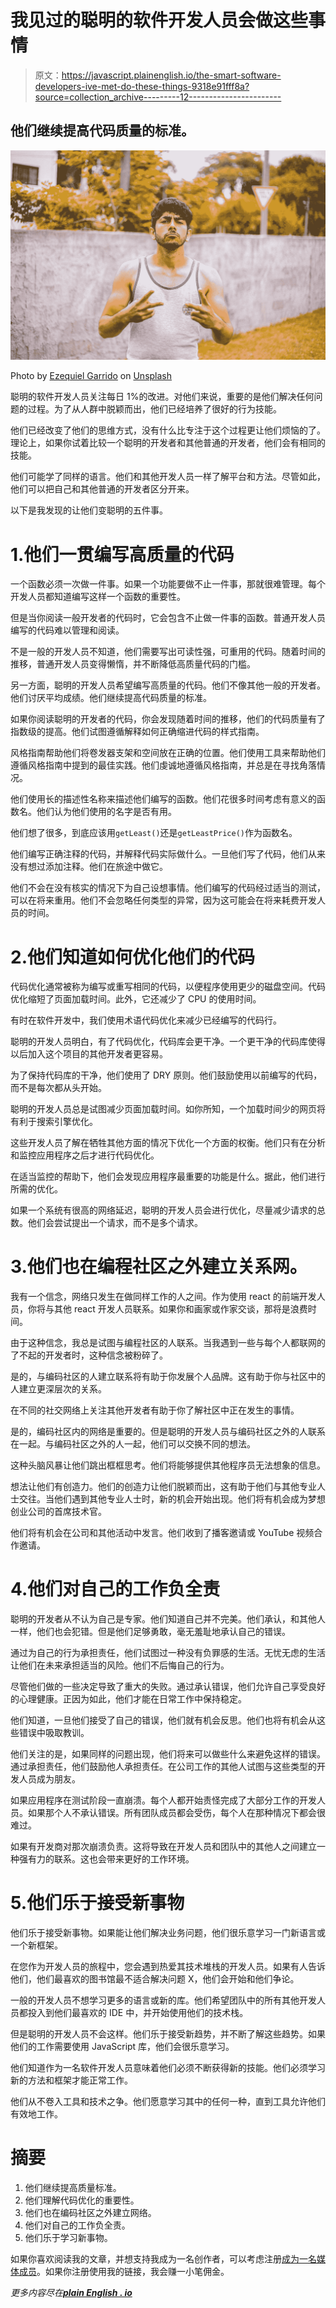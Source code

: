 # 我见过的聪明的软件开发人员会做这些事情

> 原文：<https://javascript.plainenglish.io/the-smart-software-developers-ive-met-do-these-things-9318e91fff8a?source=collection_archive---------12----------------------->

## 他们继续提高代码质量的标准。

![](img/3ac89e03d63b5618fe2e487578d71bd8.png)

Photo by [Ezequiel Garrido](https://unsplash.com/@zegarr?utm_source=medium&utm_medium=referral) on [Unsplash](https://unsplash.com?utm_source=medium&utm_medium=referral)

聪明的软件开发人员关注每日 1%的改进。对他们来说，重要的是他们解决任何问题的过程。为了从人群中脱颖而出，他们已经培养了很好的行为技能。

他们已经改变了他们的思维方式，没有什么比专注于这个过程更让他们烦恼的了。理论上，如果你试着比较一个聪明的开发者和其他普通的开发者，他们会有相同的技能。

他们可能学了同样的语言。他们和其他开发人员一样了解平台和方法。尽管如此，他们可以把自己和其他普通的开发者区分开来。

以下是我发现的让他们变聪明的五件事。

# 1.他们一贯编写高质量的代码

一个函数必须一次做一件事。如果一个功能要做不止一件事，那就很难管理。每个开发人员都知道编写这样一个函数的重要性。

但是当你阅读一般开发者的代码时，它会包含不止做一件事的函数。普通开发人员编写的代码难以管理和阅读。

不是一般的开发人员不知道，他们需要写出可读性强，可重用的代码。随着时间的推移，普通开发人员变得懒惰，并不断降低高质量代码的门槛。

另一方面，聪明的开发人员希望编写高质量的代码。他们不像其他一般的开发者。他们讨厌平均成绩。他们继续提高代码质量的标准。

如果你阅读聪明的开发者的代码，你会发现随着时间的推移，他们的代码质量有了指数级的提高。他们试图遵循解释如何正确缩进代码的样式指南。

风格指南帮助他们将卷发器支架和空间放在正确的位置。他们使用工具来帮助他们遵循风格指南中提到的最佳实践。他们虔诚地遵循风格指南，并总是在寻找角落情况。

他们使用长的描述性名称来描述他们编写的函数。他们花很多时间考虑有意义的函数名。他们认为他们使用的名字是否有用。

他们想了很多，到底应该用`getLeast()`还是`getLeastPrice()`作为函数名。

他们编写正确注释的代码，并解释代码实际做什么。一旦他们写了代码，他们从来没有想过添加注释。他们在旅途中做它。

他们不会在没有核实的情况下为自己设想事情。他们编写的代码经过适当的测试，可以在将来重用。他们不会忽略任何类型的异常，因为这可能会在将来耗费开发人员的时间。

# 2.他们知道如何优化他们的代码

代码优化通常被称为编写或重写相同的代码，以便程序使用更少的磁盘空间。代码优化缩短了页面加载时间。此外，它还减少了 CPU 的使用时间。

有时在软件开发中，我们使用术语代码优化来减少已经编写的代码行。

聪明的开发人员明白，有了代码优化，代码库会更干净。一个更干净的代码库使得以后加入这个项目的其他开发者更容易。

为了保持代码库的干净，他们使用了 DRY 原则。他们鼓励使用以前编写的代码，而不是每次都从头开始。

聪明的开发人员总是试图减少页面加载时间。如你所知，一个加载时间少的网页将有利于搜索引擎优化。

这些开发人员了解在牺牲其他方面的情况下优化一个方面的权衡。他们只有在分析和监控应用程序之后才进行代码优化。

在适当监控的帮助下，他们会发现应用程序最重要的功能是什么。据此，他们进行所需的优化。

如果一个系统有很高的网络延迟，聪明的开发人员会进行优化，尽量减少请求的总数。他们会尝试提出一个请求，而不是多个请求。

# 3.他们也在编程社区之外建立关系网。

我有一个信念，网络只发生在做同样工作的人之间。作为使用 react 的前端开发人员，你将与其他 react 开发人员联系。如果你和画家或作家交谈，那将是浪费时间。

由于这种信念，我总是试图与编程社区的人联系。当我遇到一些与每个人都联网的了不起的开发者时，这种信念被粉碎了。

是的，与编码社区的人建立联系将有助于你发展个人品牌。这有助于你与社区中的人建立更深层次的关系。

在不同的社交网络上关注其他开发者有助于你了解社区中正在发生的事情。

是的，编码社区内的网络是重要的。但是聪明的开发人员与编码社区之外的人联系在一起。与编码社区之外的人一起，他们可以交换不同的想法。

这种头脑风暴让他们跳出框框思考。他们将能够提供其他程序员无法想象的信息。

想法让他们有创造力。他们的创造力让他们脱颖而出，这有助于他们与其他专业人士交往。当他们遇到其他专业人士时，新的机会开始出现。他们将有机会成为梦想创业公司的首席技术官。

他们将有机会在公司和其他活动中发言。他们收到了播客邀请或 YouTube 视频合作邀请。

# 4.他们对自己的工作负全责

聪明的开发者从不认为自己是专家。他们知道自己并不完美。他们承认，和其他人一样，他们也会犯错。但是他们足够勇敢，毫无羞耻地承认自己的错误。

通过为自己的行为承担责任，他们试图过一种没有负罪感的生活。无忧无虑的生活让他们在未来承担适当的风险。他们不后悔自己的行为。

尽管他们做的一些决定导致了重大的失败。通过承认错误，他们允许自己享受良好的心理健康。正因为如此，他们才能在日常工作中保持稳定。

他们知道，一旦他们接受了自己的错误，他们就有机会反思。他们也将有机会从这些错误中吸取教训。

他们关注的是，如果同样的问题出现，他们将来可以做些什么来避免这样的错误。通过承担责任，他们鼓励他人承担责任。在公司工作的其他人试图与这些类型的开发人员成为朋友。

如果应用程序在测试阶段一直崩溃。每个人都开始责怪完成了大部分工作的开发人员。如果那个人不承认错误。所有团队成员都会受伤，每个人在那种情况下都会很难过。

如果有开发商对那次崩溃负责。这将导致在开发人员和团队中的其他人之间建立一种强有力的联系。这也会带来更好的工作环境。

# 5.他们乐于接受新事物

他们乐于接受新事物。如果能让他们解决业务问题，他们很乐意学习一门新语言或一个新框架。

在您作为开发人员的旅程中，您会遇到热爱其技术堆栈的开发人员。如果有人告诉他们，他们最喜欢的图书馆最不适合解决问题 X，他们会开始和他们争论。

一般的开发人员不想学习更多的语言或新的库。他们希望团队中的所有其他开发人员都投入到他们最喜欢的 IDE 中，并开始使用他们的技术栈。

但是聪明的开发人员不会这样。他们乐于接受新趋势，并不断了解这些趋势。如果他们的工作需要使用 JavaScript 库，他们会很乐意学习。

他们知道作为一名软件开发人员意味着他们必须不断获得新的技能。他们必须学习新的方法和框架才能正常工作。

他们从不卷入工具和技术之争。他们愿意学习其中的任何一种，直到工具允许他们有效地工作。

# 摘要

1.  他们继续提高质量标准。
2.  他们理解代码优化的重要性。
3.  他们也在编码社区之外建立网络。
4.  他们对自己的工作负全责。
5.  他们乐于学习新事物。

如果你喜欢阅读我的文章，并想支持我成为一名创作者，可以考虑注册[成为一名媒体成员](https://sanjay-priyadarshi.medium.com/membership)。如果你注册使用我的链接，我会赚一小笔佣金。

*更多内容尽在*[***plain English . io***](http://plainenglish.io/)